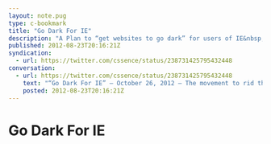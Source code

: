 ```yaml
---
layout: note.pug
type: c-bookmark
title: "Go Dark For IE"
description: "A Plan to “get websites to go dark” for users of IE&nbsp;&lt;&nbsp;9."
published: 2012-08-23T20:16:21Z
syndication:
  - url: https://twitter.com/cssence/status/238731425795432448
conversation:
  - url: https://twitter.com/cssence/status/238731425795432448
    text: "“Go Dark For IE” – October 26, 2012 – The movement to rid the world of older versions of Internet Explorer [godarkforie.org](http://godarkforie.org) #GoDarkForIE"
    posted: 2012-08-23T20:16:21Z
---
```


# Go Dark For IE
